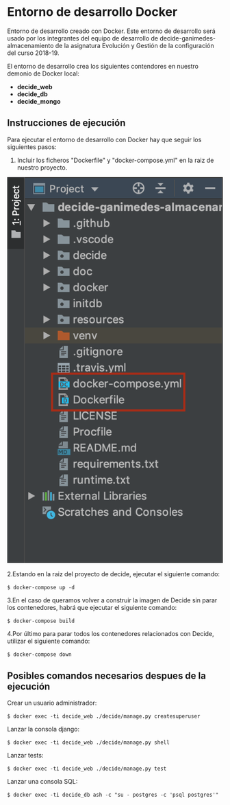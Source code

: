 # Entorno de desarrollo Docker

Entorno de desarrollo creado con Docker. Este entorno de desarrollo será usado por los integrantes del equipo de desarrollo de decide-ganimedes-almacenamiento de la asignatura Evolución y Gestión de la configuración del curso 2018-19.

El entorno de desarrollo crea los siguientes contendores en nuestro demonio de Docker local:

- **decide_web**
- **decide_db**
- **decide_mongo**

## Instrucciones de ejecución

Para ejecutar el entorno de desarrollo con Docker hay que seguir los siguientes pasos:

1. Incluir los ficheros "Dockerfile" y "docker-compose.yml" en la raiz de nuestro proyecto.

![Estructura del proyecto](./images/project.png)

2.Estando en la raiz del proyecto de decide, ejecutar el siguiente comando:

    $ docker-compose up -d

3.En el caso de queramos volver a construir la imagen de Decide sin parar los contenedores, habrá que ejecutar el siguiente comando:

    $ docker-compose build

4.Por último para parar todos los contenedores relacionados con Decide, utilizar el siguiente comando:

    $ docker-compose down

## Posibles comandos necesarios despues de la ejecución

Crear un usuario administrador:

    $ docker exec -ti decide_web ./decide/manage.py createsuperuser

Lanzar la consola django:

    $ docker exec -ti decide_web ./decide/manage.py shell

Lanzar tests:

    $ docker exec -ti decide_web ./decide/manage.py test

Lanzar una consola SQL:

    $ docker exec -ti decide_db ash -c "su - postgres -c 'psql postgres'"